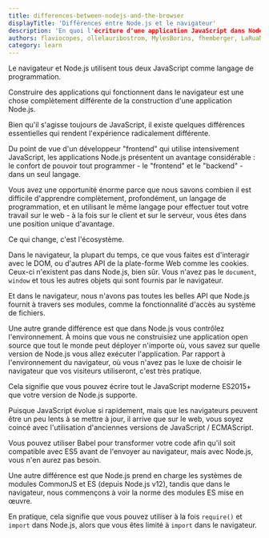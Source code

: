 ```yaml
---
title: differences-between-nodejs-and-the-browser
displayTitle: 'Différences entre Node.js et le navigateur'
description: 'En quoi l'écriture d'une application JavaScript dans Node.js diffère de la programmation pour le Web à l'intérieur du navigateur.'
authors: flaviocopes, ollelauribostrom, MylesBorins, fhemberger, LaRuaNa, ahmadawais, karlhorky, AugustinMauroy
category: learn
---
```


Le navigateur et Node.js utilisent tous deux JavaScript comme langage de programmation.

Construire des applications qui fonctionnent dans le navigateur est une chose complètement différente de la construction d'une application Node.js.

Bien qu'il s'agisse toujours de JavaScript, il existe quelques différences essentielles qui rendent l'expérience radicalement différente.

Du point de vue d'un développeur "frontend" qui utilise intensivement JavaScript, les applications Node.js présentent un avantage considérable : le confort de pouvoir tout programmer - le "frontend" et le "backend" - dans un seul langage.

Vous avez une opportunité énorme parce que nous savons combien il est difficile d'apprendre complètement, profondément, un langage de programmation, et en utilisant le même langage pour effectuer tout votre travail sur le web - à la fois sur le client et sur le serveur, vous êtes dans une position unique d'avantage.

Ce qui change, c'est l'écosystème.

Dans le navigateur, la plupart du temps, ce que vous faites est d'interagir avec le DOM, ou d'autres API de la plate-forme Web comme les cookies. Ceux-ci n'existent pas dans Node.js, bien sûr. Vous n'avez pas le `document`, `window` et tous les autres objets qui sont fournis par le navigateur.

Et dans le navigateur, nous n'avons pas toutes les belles API que Node.js fournit à travers ses modules, comme la fonctionnalité d'accès au système de fichiers.

Une autre grande différence est que dans Node.js vous contrôlez l'environnement. À moins que vous ne construisiez une application open source que tout le monde peut déployer n'importe où, vous savez sur quelle version de Node.js vous allez exécuter l'application. Par rapport à l'environnement du navigateur, où vous n'avez pas le luxe de choisir le navigateur que vos visiteurs utiliseront, c'est très pratique.

Cela signifie que vous pouvez écrire tout le JavaScript moderne ES2015+ que votre version de Node.js supporte.

Puisque JavaScript évolue si rapidement, mais que les navigateurs peuvent être un peu lents à se mettre à jour, il arrive que sur le web, vous soyez coincé avec l'utilisation d'anciennes versions de JavaScript / ECMAScript.

Vous pouvez utiliser Babel pour transformer votre code afin qu'il soit compatible avec ES5 avant de l'envoyer au navigateur, mais avec Node.js, vous n'en aurez pas besoin.

Une autre différence est que Node.js prend en charge les systèmes de modules CommonJS et ES (depuis Node.js v12), tandis que dans le navigateur, nous commençons à voir la norme des modules ES mise en œuvre.

En pratique, cela signifie que vous pouvez utiliser à la fois `require()` et `import` dans Node.js, alors que vous êtes limité à `import` dans le navigateur.
